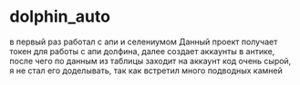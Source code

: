 # dolphin_auto
в первый раз работал с апи и селениумом
Данный проект получает токен для работы с апи долфина, далее создает аккаунты в антике, после чего по данным из таблицы заходит на аккаунт 
код очень сырой, я не стал его доделывать, так как встретил много подводных камней
